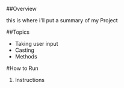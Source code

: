 ##Overview

this is where i'll put a summary of my Project

##Topics

  - Taking user input
  - Casting
  - Methods

#How to Run

 1. Instructions 
